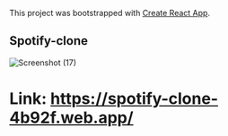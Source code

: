 This project was bootstrapped with [Create React App](https://github.com/facebook/create-react-app).

## Spotify-clone

![Screenshot (17)](https://user-images.githubusercontent.com/57246901/114594506-b3f7f800-9c63-11eb-8b37-cce3b049222d.png)

# Link: https://spotify-clone-4b92f.web.app/
